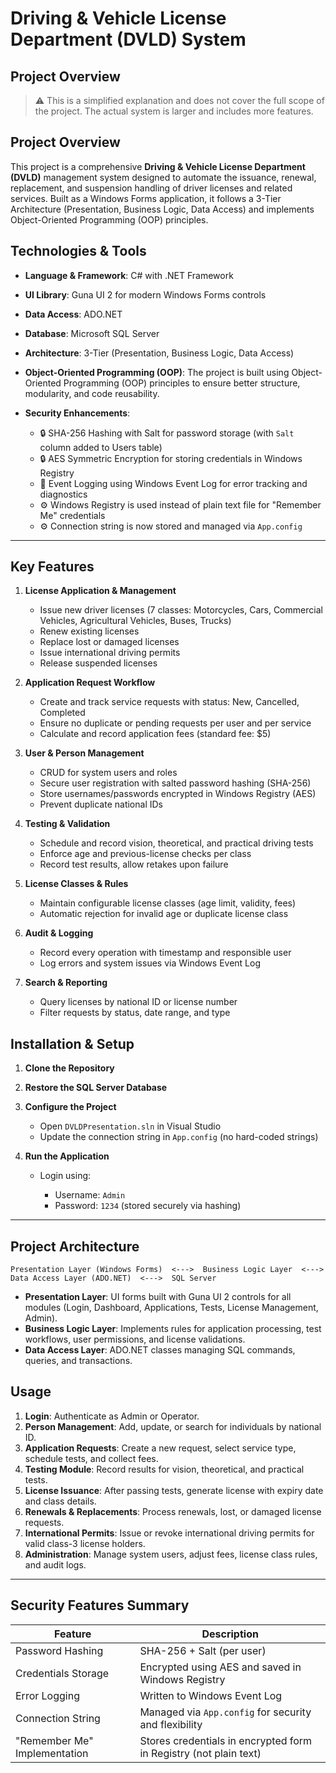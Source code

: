 # Driving & Vehicle License Department (DVLD) System

## Project Overview

> ⚠️ This is a simplified explanation and does not cover the full scope of the project. The actual system is larger and includes more features.

## Project Overview

This project is a comprehensive **Driving & Vehicle License Department (DVLD)** management system designed to automate the issuance, renewal, replacement, and suspension handling of driver licenses and related services. Built as a Windows Forms application, it follows a 3-Tier Architecture (Presentation, Business Logic, Data Access) and implements Object-Oriented Programming (OOP) principles.

## Technologies & Tools

* **Language & Framework**: C# with .NET Framework
* **UI Library**: Guna UI 2 for modern Windows Forms controls
* **Data Access**: ADO.NET
* **Database**: Microsoft SQL Server
* **Architecture**: 3-Tier (Presentation, Business Logic, Data Access)
* **Object-Oriented Programming (OOP)**: The project is built using Object-Oriented Programming (OOP) principles to ensure better structure, modularity, and code reusability.
* **Security Enhancements**:

  * 🔒 SHA-256 Hashing with Salt for password storage (with `Salt` column added to Users table)
  * 🔒 AES Symmetric Encryption for storing credentials in Windows Registry
  * 🔐 Event Logging using Windows Event Log for error tracking and diagnostics
  * ⚙️ Windows Registry is used instead of plain text file for "Remember Me" credentials
  * ⚙️ Connection string is now stored and managed via `App.config`

---



## Key Features

1. **License Application & Management**

   * Issue new driver licenses (7 classes: Motorcycles, Cars, Commercial Vehicles, Agricultural Vehicles, Buses, Trucks)
   * Renew existing licenses
   * Replace lost or damaged licenses
   * Issue international driving permits
   * Release suspended licenses
2. **Application Request Workflow**

   * Create and track service requests with status: New, Cancelled, Completed
   * Ensure no duplicate or pending requests per user and per service
   * Calculate and record application fees (standard fee: \$5)
3. **User & Person Management**
   * CRUD for system users and roles
   * Secure user registration with salted password hashing (SHA-256)
   * Store usernames/passwords encrypted in Windows Registry (AES)
   * Prevent duplicate national IDs

4. **Testing & Validation**

   * Schedule and record vision, theoretical, and practical driving tests
   * Enforce age and previous-license checks per class
   * Record test results, allow retakes upon failure
5. **License Classes & Rules**

   * Maintain configurable license classes (age limit, validity, fees)
   * Automatic rejection for invalid age or duplicate license class
6. **Audit & Logging**

   * Record every operation with timestamp and responsible user
   * Log errors and system issues via Windows Event Log
7. **Search & Reporting**

   * Query licenses by national ID or license number
   * Filter requests by status, date range, and type

## Installation & Setup

1. **Clone the Repository**
2. **Restore the SQL Server Database**
3. **Configure the Project**

   * Open `DVLDPresentation.sln` in Visual Studio
   * Update the connection string in `App.config` (no hard-coded strings)
4. **Run the Application**

   * Login using:

     * Username: `Admin`
     * Password: `1234` (stored securely via hashing)

---


## Project Architecture

```
Presentation Layer (Windows Forms)  <--->  Business Logic Layer  <--->  Data Access Layer (ADO.NET)  <--->  SQL Server
```

* **Presentation Layer**: UI forms built with Guna UI 2 controls for all modules (Login, Dashboard, Applications, Tests, License Management, Admin).
* **Business Logic Layer**: Implements rules for application processing, test workflows, user permissions, and license validations.
* **Data Access Layer**: ADO.NET classes managing SQL commands, queries, and transactions.

## Usage

1. **Login**: Authenticate as Admin or Operator.
2. **Person Management**: Add, update, or search for individuals by national ID.
3. **Application Requests**: Create a new request, select service type, schedule tests, and collect fees.
4. **Testing Module**: Record results for vision, theoretical, and practical tests.
5. **License Issuance**: After passing tests, generate license with expiry date and class details.
6. **Renewals & Replacements**: Process renewals, lost, or damaged license requests.
7. **International Permits**: Issue or revoke international driving permits for valid class-3 license holders.
8. **Administration**: Manage system users, adjust fees, license class rules, and audit logs.

---
## Security Features Summary

| Feature                         | Description                                                       |
|----------------------------------|-------------------------------------------------------------------|
| Password Hashing                | SHA-256 + Salt (per user)                                        |
| Credentials Storage             | Encrypted using AES and saved in Windows Registry                |
| Error Logging                   | Written to Windows Event Log                                     |
| Connection String               | Managed via `App.config` for security and flexibility            |
| "Remember Me" Implementation    | Stores credentials in encrypted form in Registry (not plain text)|
